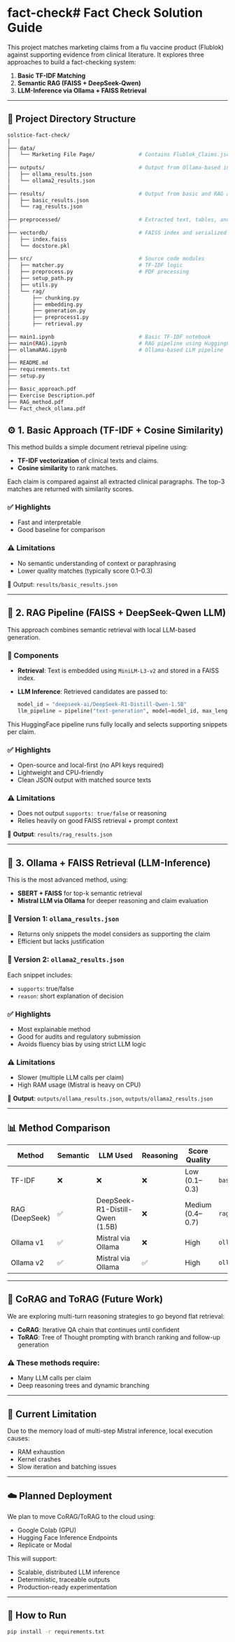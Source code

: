 # fact-check#  Fact Check Solution Guide

This project matches marketing claims from a flu vaccine product (Flublok) against supporting evidence from clinical literature. It explores three approaches to build a fact-checking system:

1. **Basic TF-IDF Matching**
2. **Semantic RAG (FAISS + DeepSeek-Qwen)**
3. **LLM-Inference via Ollama + FAISS Retrieval**

---
## 📁 Project Directory Structure

```bash
solstice-fact-check/
│
├── data/
│   └── Marketing File Page/              # Contains Flublok_Claims.json
│
├── outputs/                              # Output from Ollama-based inference
│   ├── ollama_results.json
│   └── ollama2_results.json
│
├── results/                              # Output from basic and RAG approaches
│   ├── basic_results.json
│   └── rag_results.json
│
├── preprocessed/                         # Extracted text, tables, and figures
│
├── vectordb/                             # FAISS index and serialized docstore
│   ├── index.faiss
│   └── docstore.pkl
│
├── src/                                  # Source code modules
│   ├── matcher.py                        # TF-IDF logic
│   ├── preprocess.py                     # PDF processing
│   ├── setup_path.py
│   ├── utils.py
│   └── rag/
│       ├── chunking.py
│       ├── embedding.py
│       ├── generation.py
│       ├── preprocess1.py
│       ├── retrieval.py
│
├── main1.ipynb                           # Basic TF-IDF notebook
├── main(RAG).ipynb                       # RAG pipeline using HuggingFace model
├── ollamaRAG.ipynb                       # Ollama-based LLM pipeline
│
├── README.md
├── requirements.txt
├── setup.py
│
├── Basic_approach.pdf
├── Exercise Description.pdf
├── RAG_method.pdf
└── Fact_check_ollama.pdf
```

## ⚙️ 1. Basic Approach (TF-IDF + Cosine Similarity)

This method builds a simple document retrieval pipeline using:

- **TF-IDF vectorization** of clinical texts and claims.
- **Cosine similarity** to rank matches.

Each claim is compared against all extracted clinical paragraphs. The top-3 matches are returned with similarity scores.

### ✅ Highlights

- Fast and interpretable
- Good baseline for comparison

### ⚠️ Limitations

- No semantic understanding of context or paraphrasing
- Lower quality matches (typically score 0.1–0.3)

📄 Output: `results/basic_results.json`

---

## 🧠 2. RAG Pipeline (FAISS + DeepSeek-Qwen LLM)

This approach combines semantic retrieval with local LLM-based generation.

### 🔧 Components

- **Retrieval**: Text is embedded using `MiniLM-L3-v2` and stored in a FAISS index.
- **LLM Inference**: Retrieved candidates are passed to:
  
  ```python
  model_id = "deepseek-ai/DeepSeek-R1-Distill-Qwen-1.5B"
  llm_pipeline = pipeline("text-generation", model=model_id, max_length=256, device=-1)

This HuggingFace pipeline runs fully locally and selects supporting snippets per claim.

### ✅ Highlights
- Open-source and local-first (no API keys required)
- Lightweight and CPU-friendly
- Clean JSON output with matched source texts

### ⚠️ Limitations
- Does not output `supports: true/false` or reasoning
- Relies heavily on good FAISS retrieval + prompt context

📄 **Output**: `results/rag_results.json`

---

## 🤖 3. Ollama + FAISS Retrieval (LLM-Inference)

This is the most advanced method, using:

- **SBERT + FAISS** for top-k semantic retrieval
- **Mistral LLM via Ollama** for deeper reasoning and claim evaluation

### 🔹 Version 1: `ollama_results.json`
- Returns only snippets the model considers as supporting the claim
- Efficient but lacks justification

### 🔸 Version 2: `ollama2_results.json`
Each snippet includes:
- `supports`: true/false
- `reason`: short explanation of decision

### ✅ Highlights
- Most explainable method
- Good for audits and regulatory submission
- Avoids fluency bias by using strict LLM logic

### ⚠️ Limitations
- Slower (multiple LLM calls per claim)
- High RAM usage (Mistral is heavy on CPU)

📄 **Output**: `outputs/ollama_results.json`, `outputs/ollama2_results.json`

---

## 📊 Method Comparison

| Method           | Semantic | LLM Used                          | Reasoning | Score Quality     | Output File             |
|------------------|----------|-----------------------------------|-----------|--------------------|--------------------------|
| TF-IDF           | ❌        | ❌                                 | ❌         | Low (0.1–0.3)       | `basic_results.json`     |
| RAG (DeepSeek)   | ✅        | DeepSeek-R1-Distill-Qwen (1.5B)   | ❌         | Medium (0.4–0.7)    | `rag_results.json`       |
| Ollama v1        | ✅        | Mistral via Ollama                | ❌         | High               | `ollama_results.json`    |
| Ollama v2        | ✅        | Mistral via Ollama                | ✅         | High               | `ollama2_results.json`   |

---

## 🚧 CoRAG and ToRAG (Future Work)

We are exploring multi-turn reasoning strategies to go beyond flat retrieval:

- **CoRAG**: Iterative QA chain that continues until confident
- **ToRAG**: Tree of Thought prompting with branch ranking and follow-up generation

### ⚠️ These methods require:
- Many LLM calls per claim
- Deep reasoning trees and dynamic branching

---

## 🚫 Current Limitation

Due to the memory load of multi-step Mistral inference, local execution causes:
- RAM exhaustion
- Kernel crashes
- Slow iteration and batching issues

---

## ☁️ Planned Deployment

We plan to move CoRAG/ToRAG to the cloud using:
- Google Colab (GPU)
- Hugging Face Inference Endpoints
- Replicate or Modal

This will support:
- Scalable, distributed LLM inference
- Deterministic, traceable outputs
- Production-ready experimentation

---

## 🚀 How to Run

```bash
pip install -r requirements.txt
